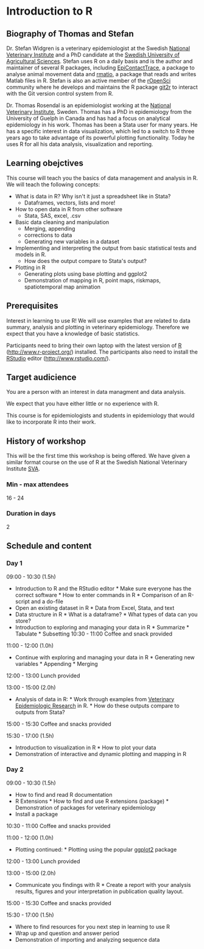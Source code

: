 # Introduction to R

## Biography of Thomas and Stefan

Dr. Stefan Widgren is a veterinary epidemiologist at the Swedish
[National Veterinary Institute](http://www.sva.se/) and a PhD
candidate at the
[Swedish University of Agricultural Sciences](www.slu.se). Stefan uses
R on a daily basis and is the author and maintainer of several R
packages, including
[EpiContactTrace](http://cran.r-project.org/web/packages/EpiContactTrace/),
a package to analyse animal movement data and
[rmatio](http://cran.r-project.org/web/packages/rmatio/), a package
that reads and writes Matlab files in R. Stefan is also an active
member of the [rOpenSci](http://ropensci.org/) community where he
develops and maintains the R package
[git2r](https://github.com/ropensci/git2r) to interact with the Git
version control system from R.

Dr. Thomas Rosendal is an epidemiologist working at the
[National Veterinary Institute](www.sva.se), Sweden. Thomas has a PhD
in epidemiology from the University of Guelph in Canada and has had a
focus on analytical epidemiology in his work. Thomas has been a Stata
user for many years.  He has a specific interest in data
visualization, which led to a switch to R three years ago to take
advantage of its powerful plotting functionality. Today he uses R for
all his data analysis, visualization and reporting.

## Learning obejctives

This course will teach you the basics of data management and analysis
in R. We will teach the following concepts:

* What is data in R? Why isn't it just a spreadsheet like in Stata?
    * Dataframes, vectors, lists and more!
* How to open data in R from other software
    * Stata, SAS, excel, .csv
* Basic data cleaning and manipulation
    * Merging, appending
	* corrections to data
	* Generating new variables in a dataset
* Implementing and interpreting the output from basic statistical
tests and models in R.
	* How does the output compare to Stata's output?
* Plotting in R
	* Generating plots using base plotting and ggplot2
	* Demonstration of mapping in R, point maps, riskmaps,
      spatiotemporal map animation

## Prerequisites

Interest in learning to use R! We will use examples that are related
to data summary, analysis and plotting in veterinary
epidemiology. Therefore we expect that you have a knowledge of basic
statistics.

Participants need to bring their own laptop with the latest version of
[R](http://www.r-project.org/) (http://www.r-project.org/)
installed. The participants also need to install the
[RStudio](http://www.rstudio.com/) editor (http://www.rstudio.com/).

## Target audicience

You are a person with an interest in data managment and data analysis.

We expect that you have either little or no experience with R.

This course is for epidemiologists and students in epidemiology that
would like to incorporate R into their work.

## History of workshop

This will be the first time this workshop is being offered. We have
given a similar format course on the use of R at the Swedish National
Veterinary Institute [SVA](http://www.sva.se/).

### Min - max attendees

16 - 24

### Duration in days

2

## Schedule and content

### Day 1

09:00 - 10:30 (1.5h)

* Introduction to R and the RStudio editor
        * Make sure everyone has the correct software
        * How to enter commands in R
        * Comparison of an R-script and a do-file
* Open an existing dataset in R
	    * Data from Excel, Stata, and text
* Data structure in R
        * What is a dataframe?
		* What types of data can you store?
* Introduction to exploring and managing your data in R
        * Summarize
		* Tabulate
		* Subsetting
10:30 - 11:00 Coffee and snack provided

11:00 - 12:00 (1.0h)

* Continue with exploring and managing your data in R
		* Generating new variables
		* Appending
		* Merging

12:00 - 13:00 Lunch provided

13:00 - 15:00 (2.0h)

* Analysis of data in R:
		* Work through examples from
		  [Veterinary Epidemiologic Research](http://www.upei.ca/ver/)
		  in R.
        * How do these outputs compare to outputs from Stata?

15:00 - 15:30 Coffee and snacks provided

15:30 - 17:00 (1.5h)

* Introduction to visualization in R
	    * How to plot your data
* Demonstration of interactive and dynamic plotting and mapping in R

### Day 2

09:00 - 10:30 (1.5h)
* How to find and read R documentation
* R Extensions
	    * How to find and use R extensions (package)
        * Demonstration of packages for veterinary epidemiology
* Install a package

10:30 - 11:00 Coffee and snacks provided

11:00 - 12:00 (1.0h)

* Plotting continued:
	    * Plotting using the popular
          [ggplot2](http://docs.ggplot2.org/current/index.html)
          package

12:00 - 13:00 Lunch provided

13:00 - 15:00 (2.0h)

* Communicate you findings with R
        * Create a report with your analysis results, figures and your
          interpretation in publication quality layout.

15:00 - 15:30 Coffee and snacks provided

15:30 - 17:00 (1.5h)

* Where to find resources for you next step in learning to use R
* Wrap up and question and answer period
* Demonstration of importing and analyzing sequence data

